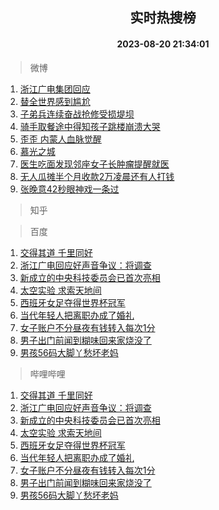 <div align="center"><h2>实时热搜榜</h2><h4>2023-08-20 21:34:01</h4></div>

> 微博  

1. [浙江广电集团回应](https://s.weibo.com/weibo?q=%23%E6%B5%99%E6%B1%9F%E5%B9%BF%E7%94%B5%E9%9B%86%E5%9B%A2%E5%9B%9E%E5%BA%94%23&t=31&band_rank=1&Refer=top)<br />
2. [替全世界感到尴尬](https://s.weibo.com/weibo?q=%23%E6%9B%BF%E5%85%A8%E4%B8%96%E7%95%8C%E6%84%9F%E5%88%B0%E5%B0%B4%E5%B0%AC%23&t=31&band_rank=2&Refer=top)<br />
3. [子弟兵连续奋战抢修受损堤坝](https://s.weibo.com/weibo?q=%23%E5%AD%90%E5%BC%9F%E5%85%B5%E8%BF%9E%E7%BB%AD%E5%A5%8B%E6%88%98%E6%8A%A2%E4%BF%AE%E5%8F%97%E6%8D%9F%E5%A0%A4%E5%9D%9D%23&t=31&band_rank=3&Refer=top)<br />
4. [骑手取餐途中得知孩子跳楼崩溃大哭](https://s.weibo.com/weibo?q=%23%E9%AA%91%E6%89%8B%E5%8F%96%E9%A4%90%E9%80%94%E4%B8%AD%E5%BE%97%E7%9F%A5%E5%AD%A9%E5%AD%90%E8%B7%B3%E6%A5%BC%E5%B4%A9%E6%BA%83%E5%A4%A7%E5%93%AD%23&t=31&band_rank=4&Refer=top)<br />
5. [歪歪 内蒙人血脉觉醒](https://s.weibo.com/weibo?q=%E6%AD%AA%E6%AD%AA%20%E5%86%85%E8%92%99%E4%BA%BA%E8%A1%80%E8%84%89%E8%A7%89%E9%86%92&t=31&band_rank=5&Refer=top)<br />
6. [慕光之城](https://s.weibo.com/weibo?q=%E6%85%95%E5%85%89%E4%B9%8B%E5%9F%8E&t=31&band_rank=6&Refer=top)<br />
7. [医生吃面发现邻座女子长肿瘤提醒就医](https://s.weibo.com/weibo?q=%23%E5%8C%BB%E7%94%9F%E5%90%83%E9%9D%A2%E5%8F%91%E7%8E%B0%E9%82%BB%E5%BA%A7%E5%A5%B3%E5%AD%90%E9%95%BF%E8%82%BF%E7%98%A4%E6%8F%90%E9%86%92%E5%B0%B1%E5%8C%BB%23&t=31&band_rank=7&Refer=top)<br />
8. [无人瓜摊半个月收款2万凌晨还有人打钱](https://s.weibo.com/weibo?q=%23%E6%97%A0%E4%BA%BA%E7%93%9C%E6%91%8A%E5%8D%8A%E4%B8%AA%E6%9C%88%E6%94%B6%E6%AC%BE2%E4%B8%87%E5%87%8C%E6%99%A8%E8%BF%98%E6%9C%89%E4%BA%BA%E6%89%93%E9%92%B1%23&t=31&band_rank=8&Refer=top)<br />
9. [张晚意42秒眼神戏一条过](https://s.weibo.com/weibo?q=%23%E5%BC%A0%E6%99%9A%E6%84%8F42%E7%A7%92%E7%9C%BC%E7%A5%9E%E6%88%8F%E4%B8%80%E6%9D%A1%E8%BF%87%23&t=31&band_rank=9&Refer=top)<br />

> 知乎  


> 百度  

1. [交得其道 千里同好](https://www.baidu.com/s?wd=%E4%BA%A4%E5%BE%97%E5%85%B6%E9%81%93+%E5%8D%83%E9%87%8C%E5%90%8C%E5%A5%BD&sa=fyb_news&rsv_dl=fyb_news)<br />
2. [浙江广电回应好声音争议：将调查](https://www.baidu.com/s?wd=%E6%B5%99%E6%B1%9F%E5%B9%BF%E7%94%B5%E5%9B%9E%E5%BA%94%E5%A5%BD%E5%A3%B0%E9%9F%B3%E4%BA%89%E8%AE%AE%EF%BC%9A%E5%B0%86%E8%B0%83%E6%9F%A5&sa=fyb_news&rsv_dl=fyb_news)<br />
3. [新成立的中央科技委员会已首次亮相](https://www.baidu.com/s?wd=%E6%96%B0%E6%88%90%E7%AB%8B%E7%9A%84%E4%B8%AD%E5%A4%AE%E7%A7%91%E6%8A%80%E5%A7%94%E5%91%98%E4%BC%9A%E5%B7%B2%E9%A6%96%E6%AC%A1%E4%BA%AE%E7%9B%B8&sa=fyb_news&rsv_dl=fyb_news)<br />
4. [太空实验 求索天地间](https://www.baidu.com/s?wd=%E5%A4%AA%E7%A9%BA%E5%AE%9E%E9%AA%8C+%E6%B1%82%E7%B4%A2%E5%A4%A9%E5%9C%B0%E9%97%B4&sa=fyb_news&rsv_dl=fyb_news)<br />
5. [西班牙女足夺得世界杯冠军](https://www.baidu.com/s?wd=%E8%A5%BF%E7%8F%AD%E7%89%99%E5%A5%B3%E8%B6%B3%E5%A4%BA%E5%BE%97%E4%B8%96%E7%95%8C%E6%9D%AF%E5%86%A0%E5%86%9B&sa=fyb_news&rsv_dl=fyb_news)<br />
6. [当代年轻人把离职办成了婚礼](https://www.baidu.com/s?wd=%E5%BD%93%E4%BB%A3%E5%B9%B4%E8%BD%BB%E4%BA%BA%E6%8A%8A%E7%A6%BB%E8%81%8C%E5%8A%9E%E6%88%90%E4%BA%86%E5%A9%9A%E7%A4%BC&sa=fyb_news&rsv_dl=fyb_news)<br />
7. [女子账户不分昼夜有钱转入每次1分](https://www.baidu.com/s?wd=%E5%A5%B3%E5%AD%90%E8%B4%A6%E6%88%B7%E4%B8%8D%E5%88%86%E6%98%BC%E5%A4%9C%E6%9C%89%E9%92%B1%E8%BD%AC%E5%85%A5%E6%AF%8F%E6%AC%A11%E5%88%86&sa=fyb_news&rsv_dl=fyb_news)<br />
8. [男子出门前闻到糊味回来家烧没了](https://www.baidu.com/s?wd=%E7%94%B7%E5%AD%90%E5%87%BA%E9%97%A8%E5%89%8D%E9%97%BB%E5%88%B0%E7%B3%8A%E5%91%B3%E5%9B%9E%E6%9D%A5%E5%AE%B6%E7%83%A7%E6%B2%A1%E4%BA%86&sa=fyb_news&rsv_dl=fyb_news)<br />
9. [男孩56码大脚丫愁坏老妈](https://www.baidu.com/s?wd=%E7%94%B7%E5%AD%A956%E7%A0%81%E5%A4%A7%E8%84%9A%E4%B8%AB%E6%84%81%E5%9D%8F%E8%80%81%E5%A6%88&sa=fyb_news&rsv_dl=fyb_news)<br />

> 哔哩哔哩  

1. [交得其道 千里同好](https://www.baidu.com/s?wd=%E4%BA%A4%E5%BE%97%E5%85%B6%E9%81%93+%E5%8D%83%E9%87%8C%E5%90%8C%E5%A5%BD&sa=fyb_news&rsv_dl=fyb_news)<br />
2. [浙江广电回应好声音争议：将调查](https://www.baidu.com/s?wd=%E6%B5%99%E6%B1%9F%E5%B9%BF%E7%94%B5%E5%9B%9E%E5%BA%94%E5%A5%BD%E5%A3%B0%E9%9F%B3%E4%BA%89%E8%AE%AE%EF%BC%9A%E5%B0%86%E8%B0%83%E6%9F%A5&sa=fyb_news&rsv_dl=fyb_news)<br />
3. [新成立的中央科技委员会已首次亮相](https://www.baidu.com/s?wd=%E6%96%B0%E6%88%90%E7%AB%8B%E7%9A%84%E4%B8%AD%E5%A4%AE%E7%A7%91%E6%8A%80%E5%A7%94%E5%91%98%E4%BC%9A%E5%B7%B2%E9%A6%96%E6%AC%A1%E4%BA%AE%E7%9B%B8&sa=fyb_news&rsv_dl=fyb_news)<br />
4. [太空实验 求索天地间](https://www.baidu.com/s?wd=%E5%A4%AA%E7%A9%BA%E5%AE%9E%E9%AA%8C+%E6%B1%82%E7%B4%A2%E5%A4%A9%E5%9C%B0%E9%97%B4&sa=fyb_news&rsv_dl=fyb_news)<br />
5. [西班牙女足夺得世界杯冠军](https://www.baidu.com/s?wd=%E8%A5%BF%E7%8F%AD%E7%89%99%E5%A5%B3%E8%B6%B3%E5%A4%BA%E5%BE%97%E4%B8%96%E7%95%8C%E6%9D%AF%E5%86%A0%E5%86%9B&sa=fyb_news&rsv_dl=fyb_news)<br />
6. [当代年轻人把离职办成了婚礼](https://www.baidu.com/s?wd=%E5%BD%93%E4%BB%A3%E5%B9%B4%E8%BD%BB%E4%BA%BA%E6%8A%8A%E7%A6%BB%E8%81%8C%E5%8A%9E%E6%88%90%E4%BA%86%E5%A9%9A%E7%A4%BC&sa=fyb_news&rsv_dl=fyb_news)<br />
7. [女子账户不分昼夜有钱转入每次1分](https://www.baidu.com/s?wd=%E5%A5%B3%E5%AD%90%E8%B4%A6%E6%88%B7%E4%B8%8D%E5%88%86%E6%98%BC%E5%A4%9C%E6%9C%89%E9%92%B1%E8%BD%AC%E5%85%A5%E6%AF%8F%E6%AC%A11%E5%88%86&sa=fyb_news&rsv_dl=fyb_news)<br />
8. [男子出门前闻到糊味回来家烧没了](https://www.baidu.com/s?wd=%E7%94%B7%E5%AD%90%E5%87%BA%E9%97%A8%E5%89%8D%E9%97%BB%E5%88%B0%E7%B3%8A%E5%91%B3%E5%9B%9E%E6%9D%A5%E5%AE%B6%E7%83%A7%E6%B2%A1%E4%BA%86&sa=fyb_news&rsv_dl=fyb_news)<br />
9. [男孩56码大脚丫愁坏老妈](https://www.baidu.com/s?wd=%E7%94%B7%E5%AD%A956%E7%A0%81%E5%A4%A7%E8%84%9A%E4%B8%AB%E6%84%81%E5%9D%8F%E8%80%81%E5%A6%88&sa=fyb_news&rsv_dl=fyb_news)<br />
